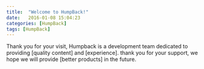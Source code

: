```yaml
---
title:  "Welcome to HumpBack!"
date:   2016-01-08 15:04:23
categories: [HumpBack]
tags: [HumpBack]
---
```

Thank you for your visit, Humpback is a development team dedicated to providing [quality content] and [experience].
thank you for your support, we hope we will provide [better products] in the future.
